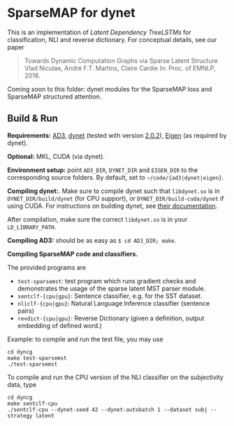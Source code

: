 # SparseMAP for dynet

This is an implementation of *Latent Dependency TreeLSTMs* for classification,
NLI and reverse dictionary. For conceptual details, see our paper

> Towards Dynamic Computation Graphs via Sparse Latent Structure
> Vlad Niculae, André F.T. Martins, Claire Cardie
> In: Proc. of EMNLP, 2018.

Coming soon to this folder: dynet modules for the SparseMAP loss and SparseMAP
structured attention.

## Build & Run

**Requirements:**
[AD3](https://github.com/andre-martins/ad3),
[dynet](https://github.com/clab/dynet) (tested with version
[2.0.2](https://github.com/clab/dynet/releases/tag/2.0.2)),
[Eigen](http://eigen.tuxfamily.org/) (as required by dynet).

**Optional:** MKL, CUDA (via dynet).

**Environment setup:** point `AD3_DIR`, `DYNET_DIR` and `EIGEN_DIR` to the
corresponding source folders. By default, set to `~/code/{ad3|dynet|eigen}`.

**Compiling dynet:**. Make sure to compile dynet such that `libdynet.so` is in
`DYNET_DIR/build/dynet` (for CPU support), or `DYNET_DIR/build-cuda/dynet` if
using CUDA. For instructions on building dynet, see [their
documentation](https://dynet.readthedocs.io/en/latest/install.html). 

After compilation, make sure the correct `libdynet.so` is in your `LD_LIBRARY_PATH`.

**Compiling AD3:** should be as easy as `$ cd AD3_DIR; make`.

**Compiling SparseMAP code and classifiers.**

The provided programs are

  - `test-sparsemst`: test program which runs gradient checks
and demonstrates the usage of the sparse latent MST parser module.
  - `sentclf-{cpu|gpu}`: Sentence classifier, e.g. for the SST dataset.
  - `nliclf-{cpu|gpu}`: Natural Language Inference classifier (sentence pairs)
  - `revdict-{cpu|gpu}`: Reverse Dictionary (given a definition, output
embedding of defined word.)

Example: to compile and run the test file, you may use

```
cd dyncg
make test-sparsemst
./test-sparsemst
```

To compile and run the CPU version of the NLI classifier on the subjectivity data, type

```
cd dyncg
make sentclf-cpu
./sentclf-cpu --dynet-seed 42 --dynet-autobatch 1 --dataset subj --strategy latent
```
